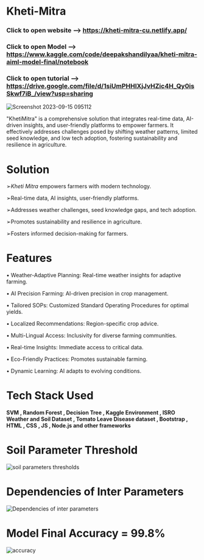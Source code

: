 # Kheti-Mitra
### Click to open website   --> https://kheti-mitra-cu.netlify.app/

### Click to open Model     --> https://www.kaggle.com/code/deepakshandilyaa/kheti-mitra-aiml-model-final/notebook

### Click to open tutorial --> https://drive.google.com/file/d/1siUmPHHIXjJvHZic4H_Qy0isSkwf7iB_/view?usp=sharing
![Screenshot 2023-09-15 095112](https://github.com/Deepakshandilya/Kheti-Mitra/assets/103075634/43d36ab5-94a5-4254-98f5-83c01f632cae)


"KhetiMitra" is a comprehensive solution that integrates real-time data, AI-driven insights, and user-friendly platforms to empower farmers. It effectively addresses challenges posed by shifting weather patterns, limited seed knowledge, and low tech adoption, fostering sustainability and resilience in agriculture.

# Solution

➢*Kheti Mitra* empowers farmers with modern technology.

➢Real-time data, AI insights, user-friendly platforms.

➢Addresses weather challenges, seed knowledge gaps, and tech adoption.

➢Promotes sustainability and resilience in agriculture.

➢Fosters informed decision-making for farmers.

# Features

• Weather-Adaptive Planning: Real-time weather insights for adaptive farming.

• AI Precision Farming: AI-driven precision in crop management.

• Tailored SOPs: Customized Standard Operating Procedures for optimal yields.

• Localized Recommendations: Region-specific crop advice.

• Multi-Lingual Access: Inclusivity for diverse farming communities.

• Real-time Insights: Immediate access to critical data.

• Eco-Friendly Practices: Promotes sustainable farming.

• Dynamic Learning: AI adapts to evolving conditions.

# Tech Stack Used 
**SVM , Random Forest , Decision Tree , Kaggle Environment , ISRO Weather and Soil Dataset , Tomato Leave Disease dataset , Bootstrap , HTML , CSS , JS , Node.js and other frameworks** 

# Soil Parameter Threshold 
![soil parameters thresholds ](https://github.com/Deepakshandilya/Kheti-Mitra/assets/103075634/7ad14c79-3396-4e2c-ad79-750107191e85)

# Dependencies of Inter Parameters 
![Dependencies of inter parameters](https://github.com/Deepakshandilya/Kheti-Mitra/assets/103075634/eeff42ff-d054-4a73-a6b2-5620172fddda)

# Model Final Accuracy = 99.8%
![accuracy](https://github.com/Deepakshandilya/Kheti-Mitra/assets/103075634/4f5b8534-d31b-46d6-9e8d-8837f8cd04f8)

